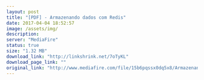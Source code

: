 ```yaml
---
layout: post
title: "[PDF] - Armazenando dados com Redis"
date: 2017-04-04 18:52:57
image: /assets/img/
description:
server: "MediaFire"
status: true
size: "1.32 MB"
download_link: "http://linkshrink.net/7oTyKL"
download_page_link: ""
original_link: "http://www.mediafire.com/file/15b6pqssx0dq5x8/Armazenando_dados_com_Redis.pdf"
---
```

